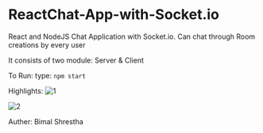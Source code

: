 # ReactChat-App-with-Socket.io
React and NodeJS Chat Application with Socket.io. Can chat through Room creations by every user

It consists of two module: Server & Client

To Run:
type: `npm start`

Highlights:
![1](https://user-images.githubusercontent.com/69587963/158553234-0dc48006-7e2e-4524-898c-0bda53f97340.png)

![2](https://user-images.githubusercontent.com/69587963/158553249-c6e2eda3-0314-424b-86e4-4ed81c9f7f02.png)

Auther: Bimal Shrestha
